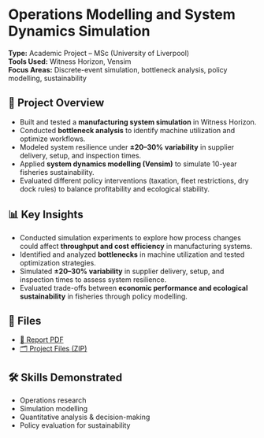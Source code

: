 # Operations Modelling and System Dynamics Simulation  

**Type:** Academic Project – MSc (University of Liverpool)  
**Tools Used:** Witness Horizon, Vensim  
**Focus Areas:** Discrete-event simulation, bottleneck analysis, policy modelling, sustainability  

## 📑 Project Overview  
- Built and tested a **manufacturing system simulation** in Witness Horizon.  
- Conducted **bottleneck analysis** to identify machine utilization and optimize workflows.  
- Modeled system resilience under **±20–30% variability** in supplier delivery, setup, and inspection times.  
- Applied **system dynamics modelling (Vensim)** to simulate 10-year fisheries sustainability.  
- Evaluated different policy interventions (taxation, fleet restrictions, dry dock rules) to balance profitability and ecological stability.  

## 📊 Key Insights  
- Conducted simulation experiments to explore how process changes could affect **throughput and cost efficiency** in manufacturing systems.  
- Identified and analyzed **bottlenecks** in machine utilization and tested optimization strategies.  
- Simulated **±20–30% variability** in supplier delivery, setup, and inspection times to assess system resilience.  
- Evaluated trade-offs between **economic performance and ecological sustainability** in fisheries through policy modelling.  

## 📂 Files  
- [📄 Report PDF](./annotated-EBUS504_CHRISTINA_201805307.docx.pdf)  
- [🗂️ Project Files (ZIP)](./EBUS504_CHRISTINA_201805307%20(2).zip)  

## 🛠️ Skills Demonstrated  
- Operations research  
- Simulation modelling  
- Quantitative analysis & decision-making  
- Policy evaluation for sustainability  
